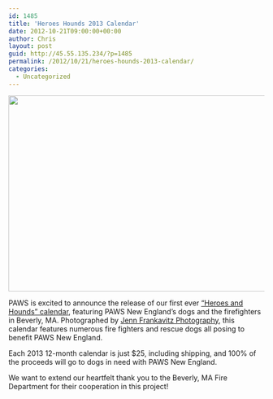```yaml
---
id: 1485
title: 'Heroes Hounds 2013 Calendar'
date: 2012-10-21T09:00:00+00:00
author: Chris
layout: post
guid: http://45.55.135.234/?p=1485
permalink: /2012/10/21/heroes-hounds-2013-calendar/
categories:
  - Uncategorized
---
```

<img src="https://pawsnewengland.com/wp-content/uploads/2012/10/heroes-hounds-calendar.jpg" alt="" title="A picture of the Heroes & Hounds calendar" width="560" height="385" class="aligncenter size-full wp-image-1486" />

PAWS is excited to announce the release of our first ever [&#8220;Heroes and Hounds&#8221; calendar](https://www.paypal.com/cgi-bin/webscr?cmd=_s-xclick&hosted_button_id=EV4JG7ELKFRVN), featuring PAWS New England&#8217;s dogs and the firefighters in Beverly, MA. Photographed by [Jenn Frankavitz Photography](http://www.jennfrankavitz.com/), this calendar features numerous fire fighters and rescue dogs all posing to benefit PAWS New England.

Each 2013 12-month calendar is just $25, including shipping, and 100% of the proceeds will go to dogs in need with PAWS New England.

We want to extend our heartfelt thank you to the Beverly, MA Fire Department for their cooperation in this project!